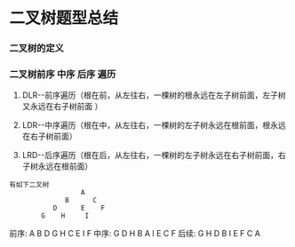 # 二叉树题型总结

### 二叉树的定义

### 二叉树前序 中序 后序 遍历

1.  DLR--前序遍历（根在前，从左往右，一棵树的根永远在左子树前面，左子树又永远在右子树前面 ）

2.  LDR--中序遍历（根在中，从左往右，一棵树的左子树永远在根前面，根永远在右子树前面）

3.  LRD--后序遍历（根在后，从左往右，一棵树的左子树永远在右子树前面，右子树永远在根前面）

```
有如下二叉树
                  A
              B      C
           D      E    F
        G    H     I
```

前序: A B D G H C E I F
中序: G D H B A I E C F
后续: G H D B I E F C A
